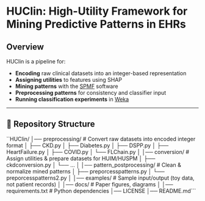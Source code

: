 # HUClin: High-Utility Framework for Mining Predictive Patterns in EHRs

## Overview

HUClin is a pipeline for:

- **Encoding** raw clinical datasets into an integer-based representation  
- **Assigning utilities** to features using SHAP  
- **Mining patterns** with the [SPMF](http://www.philippe-fournier-viger.com/spmf/) software  
- **Preprocessing patterns** for consistency and classifier input  
- **Running classification experiments** in [Weka](https://www.cs.waikato.ac.nz/ml/weka/)  

---

## 🔹 Repository Structure

``HUClin/
│── preprocessing/ # Convert raw datasets into encoded integer format
│ ├── CKD.py
│ ├── Diabetes.py
│ ├── DSPP.py
│ ├── HeartFailure.py
│ ├── COVID.py
│ └── FLChain.py
│
│── conversion/ # Assign utilities & prepare datasets for HUIM/HUSPM
│ ├── ckdconversion.py
│ └── ...
│
│── pattern_postprocessing/ # Clean & normalize mined patterns
│ ├── preporcesspatterns.py
│ └── preporcesspatterns2.py
│
│── examples/ # Sample input/output (toy data, not patient records)
│
│── docs/ # Paper figures, diagrams
│
│── requirements.txt # Python dependencies
│── LICENSE
│── README.md```
